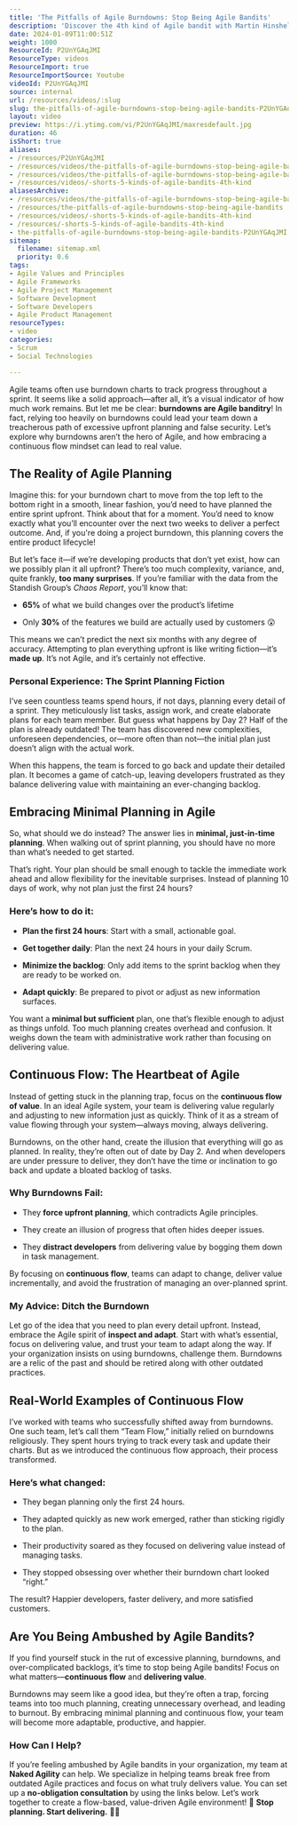 ```yaml
---
title: 'The Pitfalls of Agile Burndowns: Stop Being Agile Bandits'
description: 'Discover the 4th kind of Agile bandit with Martin Hinshelwood! Uncover insights on burndown charts and enhance your Agile journey. #Agile #Scrum #Shorts'
date: 2024-01-09T11:00:51Z
weight: 1000
ResourceId: P2UnYGAqJMI
ResourceType: videos
ResourceImport: true
ResourceImportSource: Youtube
videoId: P2UnYGAqJMI
source: internal
url: /resources/videos/:slug
slug: the-pitfalls-of-agile-burndowns-stop-being-agile-bandits-P2UnYGAqJMI
layout: video
preview: https://i.ytimg.com/vi/P2UnYGAqJMI/maxresdefault.jpg
duration: 46
isShort: true
aliases:
- /resources/P2UnYGAqJMI
- /resources/videos/the-pitfalls-of-agile-burndowns-stop-being-agile-bandits-P2UnYGAqJMI
- /resources/videos/the-pitfalls-of-agile-burndowns-stop-being-agile-bandits
- /resources/videos/-shorts-5-kinds-of-agile-bandits-4th-kind
aliasesArchive:
- /resources/videos/the-pitfalls-of-agile-burndowns-stop-being-agile-bandits
- /resources/the-pitfalls-of-agile-burndowns-stop-being-agile-bandits
- /resources/videos/-shorts-5-kinds-of-agile-bandits-4th-kind
- /resources/-shorts-5-kinds-of-agile-bandits-4th-kind
- the-pitfalls-of-agile-burndowns-stop-being-agile-bandits-P2UnYGAqJMI
sitemap:
  filename: sitemap.xml
  priority: 0.6
tags:
- Agile Values and Principles
- Agile Frameworks
- Agile Project Management
- Software Development
- Software Developers
- Agile Product Management
resourceTypes:
- video
categories:
- Scrum
- Social Technologies

---
```

Agile teams often use burndown charts to track progress throughout a sprint. It seems like a solid approach—after all, it’s a visual indicator of how much work remains. But let me be clear: **burndowns are Agile banditry**! In fact, relying too heavily on burndowns could lead your team down a treacherous path of excessive upfront planning and false security. Let’s explore why burndowns aren’t the hero of Agile, and how embracing a continuous flow mindset can lead to real value.

## **The Reality of Agile Planning**

Imagine this: for your burndown chart to move from the top left to the bottom right in a smooth, linear fashion, you’d need to have planned the entire sprint upfront. Think about that for a moment. You’d need to know exactly what you’ll encounter over the next two weeks to deliver a perfect outcome. And, if you're doing a project burndown, this planning covers the entire product lifecycle!

But let’s face it—if we’re developing products that don’t yet exist, how can we possibly plan it all upfront? There’s too much complexity, variance, and, quite frankly, **too many surprises**. If you’re familiar with the data from the Standish Group’s _Chaos Report_, you’ll know that:

- **65%** of what we build changes over the product’s lifetime

- Only **30%** of the features we build are actually used by customers 😲

This means we can’t predict the next six months with any degree of accuracy. Attempting to plan everything upfront is like writing fiction—it’s **made up**. It’s not Agile, and it’s certainly not effective.

### **Personal Experience: The Sprint Planning Fiction**

I’ve seen countless teams spend hours, if not days, planning every detail of a sprint. They meticulously list tasks, assign work, and create elaborate plans for each team member. But guess what happens by Day 2? Half of the plan is already outdated! The team has discovered new complexities, unforeseen dependencies, or—more often than not—the initial plan just doesn’t align with the actual work.

When this happens, the team is forced to go back and update their detailed plan. It becomes a game of catch-up, leaving developers frustrated as they balance delivering value with maintaining an ever-changing backlog.

## **Embracing Minimal Planning in Agile**

So, what should we do instead? The answer lies in **minimal, just-in-time planning**. When walking out of sprint planning, you should have no more than what’s needed to get started.

That’s right. Your plan should be small enough to tackle the immediate work ahead and allow flexibility for the inevitable surprises. Instead of planning 10 days of work, why not plan just the first 24 hours?

### **Here’s how to do it:**

- **Plan the first 24 hours**: Start with a small, actionable goal.

- **Get together daily**: Plan the next 24 hours in your daily Scrum.

- **Minimize the backlog**: Only add items to the sprint backlog when they are ready to be worked on.

- **Adapt quickly**: Be prepared to pivot or adjust as new information surfaces.

You want a **minimal but sufficient** plan, one that’s flexible enough to adjust as things unfold. Too much planning creates overhead and confusion. It weighs down the team with administrative work rather than focusing on delivering value.

## **Continuous Flow: The Heartbeat of Agile**

Instead of getting stuck in the planning trap, focus on the **continuous flow of value**. In an ideal Agile system, your team is delivering value regularly and adjusting to new information just as quickly. Think of it as a stream of value flowing through your system—always moving, always delivering.

Burndowns, on the other hand, create the illusion that everything will go as planned. In reality, they’re often out of date by Day 2. And when developers are under pressure to deliver, they don’t have the time or inclination to go back and update a bloated backlog of tasks.

### **Why Burndowns Fail:**

- They **force upfront planning**, which contradicts Agile principles.

- They create an illusion of progress that often hides deeper issues.

- They **distract developers** from delivering value by bogging them down in task management.

By focusing on **continuous flow**, teams can adapt to change, deliver value incrementally, and avoid the frustration of managing an over-planned sprint.

### **My Advice: Ditch the Burndown**

Let go of the idea that you need to plan every detail upfront. Instead, embrace the Agile spirit of **inspect and adapt**. Start with what’s essential, focus on delivering value, and trust your team to adapt along the way. If your organization insists on using burndowns, challenge them. Burndowns are a relic of the past and should be retired along with other outdated practices.

## **Real-World Examples of Continuous Flow**

I’ve worked with teams who successfully shifted away from burndowns. One such team, let’s call them “Team Flow,” initially relied on burndowns religiously. They spent hours trying to track every task and update their charts. But as we introduced the continuous flow approach, their process transformed.

### **Here’s what changed:**

- They began planning only the first 24 hours.

- They adapted quickly as new work emerged, rather than sticking rigidly to the plan.

- Their productivity soared as they focused on delivering value instead of managing tasks.

- They stopped obsessing over whether their burndown chart looked “right.”

The result? Happier developers, faster delivery, and more satisfied customers.

## **Are You Being Ambushed by Agile Bandits?**

If you find yourself stuck in the rut of excessive planning, burndowns, and over-complicated backlogs, it’s time to stop being Agile bandits! Focus on what matters—**continuous flow** and **delivering value**.

Burndowns may seem like a good idea, but they’re often a trap, forcing teams into too much planning, creating unnecessary overhead, and leading to burnout. By embracing minimal planning and continuous flow, your team will become more adaptable, productive, and happier.

### **How Can I Help?**

If you’re feeling ambushed by Agile bandits in your organization, my team at **Naked Agility** can help. We specialize in helping teams break free from outdated Agile practices and focus on what truly delivers value. You can set up a **no-obligation consultation** by using the links below. Let’s work together to create a flow-based, value-driven Agile environment! 🚀 **Stop planning. Start delivering.** 🏃‍♂️
